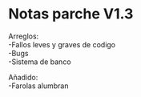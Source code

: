 # Notas parche V1.3
<p>
Arreglos:
<br>
-Fallos leves y graves de codigo
<br>
-Bugs
<br>
-Sistema de banco
</p>
<p>
Añadido:
<br>
-Farolas alumbran
</p>
